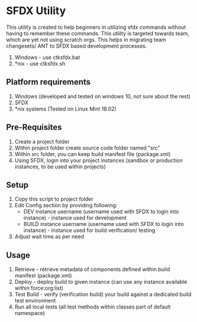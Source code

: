 # SFDX Utility

This utility is created to help beginners in utilizing sfdx commands without having to remember these commands. This utiilty is targeted towards team, which are yet not using scratch orgs. This helps in migrating team changesets/ ANT to SFDX based development processes.

1. Windows - use ctksfdx.bat
2. *nix - use ctksfdx.sh

## Platform requirements
1. Windows (developed and tested on windows 10, not sure about the rest)
2. SFDX
3. *nix systems (Tested on Linux Mint 18.02)

## Pre-Requisites
1. Create a project folder
2. Within project folder create source code folder named "src"
3. Within src folder, you can keep build manifest file (package.xml)
4. Using SFDX, login into your project instances (sandbox or production instances, to be used within projects)

## Setup
1. Copy this script to project folder
2. Edit Config section by providing following:
	* DEV instance username (username used with SFDX to login into instance) - instance used for development
	* BUILD instance username (username used with SFDX to login into instance) - instance used for build verification/ testing
3. Adjust wait time as per need	

## Usage
1. Retrieve - retrieve metadata of components defined within build manifest (package.xml)
2. Deploy - deploy build to given instance (can use any instance available within force:org:list)
3. Test Build - verify (verification build) your build against a dedicated build test environment
3. Run all local tests (all test methods within classes part of default namespace)

